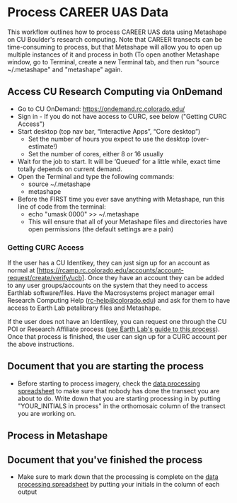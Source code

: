 # Process CAREER UAS Data

This workflow outlines how to process CAREER UAS data using Metashape on CU Boulder's research computing. Note that CAREER transects can be time-consuming to process, but that Metashape will allow you to open up multiple instances of it and process in both (To open another Metashape window, go to Terminal, create a new Terminal tab, and then run "source ~/.metashape" and "metashape" again.

## Access CU Research Computing via OnDemand
* Go to CU OnDemand: https://ondemand.rc.colorado.edu/
* Sign in - If you do not have access to CURC, see below ("Getting CURC Access")
* Start desktop (top nav bar, “Interactive Apps”, “Core desktop”)
  * Set the number of hours you expect to use the desktop (over-estimate!)
  * Set the number of cores, either 8 or 16 usually
* Wait for the job to start. It will be ‘Queued’ for a little while, exact time totally depends on current demand.
* Open the Terminal and type the following commands:
  * source ~/.metashape
  * metashape
* Before the FIRST time you ever save anything with Metashape, run this line of code from the terminal:
  * echo "umask 0000" >> ~/.metashape
  * This will ensure that all of your Metashape files and directories have open permissions (the default settings are a pain)

### Getting CURC Access
If the user has a CU Identikey, they can just sign up for an account as normal at [https://rcamp.rc.colorado.edu/accounts/account-request/create/verify/ucb]. Once they have an account they can be added to any user groups/accounts on the system that they need to access Earthlab software/files. Have the Macrosystems project manager email Research Computing Help (rc-help@colorado.edu) and ask for them to have access to Earth Lab petalibrary files and Metashape.
 
If the user does not have an Identikey, you can request one through the CU POI or Research Affiliate process ([see Earth Lab's guide to this process](https://github.com/earthlab/earth-lab-operations/wiki/CU-Research-Affiliates-&-Persons-of-Interest-(POIs))). Once that process is finished, the user can sign up for a CURC account per the above instructions.

## Document that you are starting the process
* Before starting to process imagery, check the [data processing spreadsheet](https://docs.google.com/spreadsheets/d/1QifnM6ORmHZaS2IsCR-tbr5HOFIdyin8sbgU08rIpkE/edit?usp=sharing) to make sure that nobody has done the transect you are about to do. Write down that you are starting processing in by putting "YOUR_INITIALS in process" in the orthomosaic column of the transect you are working on.

## Process in Metashape


## Document that you've finished the process
* Make sure to mark down that the processing is complete on the [data processing spreadsheet](https://docs.google.com/spreadsheets/d/1QifnM6ORmHZaS2IsCR-tbr5HOFIdyin8sbgU08rIpkE/edit?usp=sharing) by putting your initials in the column of each output

